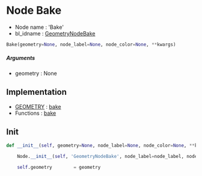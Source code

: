 # Node Bake

- Node name : 'Bake'
- bl_idname : [GeometryNodeBake](https://docs.blender.org/api/current/bpy.types.GeometryNodeBake.html)


``` python
Bake(geometry=None, node_label=None, node_color=None, **kwargs)
```
##### Arguments

- geometry : None

## Implementation

- [GEOMETRY](/docs/GeoNodes/socket_GEOMETRY.md) : [bake](/docs/GeoNodes/socket_GEOMETRY.md#bake)
- Functions : [bake](/docs/GeoNodes/GeoNodesTree.md#bake)

## Init

``` python
def __init__(self, geometry=None, node_label=None, node_color=None, **kwargs):

    Node.__init__(self, 'GeometryNodeBake', node_label=node_label, node_color=node_color, **kwargs)

    self.geometry        = geometry
```
